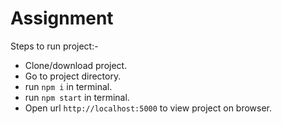 # Assignment

Steps to run project:-
* Clone/download project.
* Go to project directory.
* run 
```npm i``` in terminal.
* run
```npm start``` in terminal.
* Open url
```http://localhost:5000``` to view project on browser.
